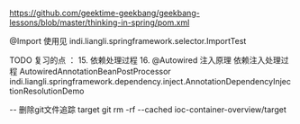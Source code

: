 https://github.com/geektime-geekbang/geekbang-lessons/blob/master/thinking-in-spring/pom.xml

@Import 使用见 
indi.liangli.springframework.selector.ImportTest

TODO 
复习的点 ： 
15. 依赖处理过程
16. @Autowired 注入原理
依赖注入处理过程  AutowiredAnnotationBeanPostProcessor 
indi.liangli.springframework.dependency.inject.AnnotationDependencyInjectionResolutionDemo




-- 删除git文件追踪 target 
git rm -rf --cached ioc-container-overview/target